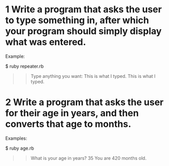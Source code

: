 # 1 Write a program that asks the user to type something in, after which your program should simply display what was entered.

Example:

$ ruby repeater.rb
>> Type anything you want:
This is what I typed.
This is what I typed.

# 2 Write a program that asks the user for their age in years, and then converts that age to months.

Examples:

$ ruby age.rb
>> What is your age in years?
35
You are 420 months old.